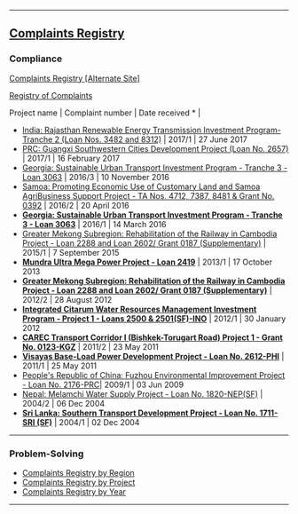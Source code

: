 

---

## [Complaints Registry](http://compliance.adb.org/dir0035p.nsf/alldocs/BDAO-7XGAWN?OpenDocument)

### Compliance

[Complaints Registry [Alternate Site]](http://compliance.adb.org/dir0035p.nsf/alldocs/BDAO-7XGAWN?OpenDocument)

[Registry of Complaints](http://compliance.adb.org/dir0035p.nsf/alldocs/BDAO-7XGAWN?OpenDocument)

Project name	|	Complaint number	|	Date received * 	|
* [India: Rajasthan Renewable Energy Transmission Investment Program- Tranche 2 (Loan Nos. 3482 and 8312)](http://compliance.adb.org/dir0035p.nsf/alldocs/JABM-ANT8VF?OpenDocument) | 2017/1	| 27 June 2017
* [PRC: Guangxi Southwestern Cities Development Project (Loan No. 2657)](http://compliance.adb.org/dir0035p.nsf/alldocs/JABM-AJR3RY?OpenDocument) | 2017/1	|	16 February 2017
* [Georgia: Sustainable Urban Transport Investment Program - Tranche 3 - Loan 3063](http://compliance.adb.org/dir0035p.nsf/alldocs/JABM-AFR657?OpenDocument) | 2016/3	|	10 November 2016
* [Samoa: Promoting Economic Use of Customary Land and Samoa AgriBusiness Support Project - TA Nos. 4712, 7387, 8481 & Grant No. 0392](http://compliance.adb.org/dir0035p.nsf/alldocs/JABM-A983HD?OpenDocument) | 2016/2	|	20 April 2016
* **[Georgia: Sustainable Urban Transport Investment Program - Tranche 3 - Loan 3063](http://compliance.adb.org/dir0035p.nsf/alldocs/JABM-A848U5?OpenDocument)** | 2016/1	|	14 March 2016
* [Greater Mekong Subregion: Rehabilitation of the Railway in Cambodia Project - Loan 2288 and Loan 2602/ Grant 0187 (Supplementary)](http://compliance.adb.org/dir0035p.nsf/alldocs/JABM-A295PQ?OpenDocument)  | 2015/1	|	7 September 2015
* **[Mundra Ultra Mega Power Project - Loan 2419](http://compliance.adb.org/dir0035p.nsf/alldocs/RDIA-9CQ3SS?OpenDocument)** | 2013/1	|	17 October 2013
* **[Greater Mekong Subregion: Rehabilitation of the Railway in Cambodia Project - Loan 2288 and Loan 2602/ Grant 0187 (Supplementary)](http://compliance.adb.org/dir0035p.nsf/alldocs/RDIA-8XT5DA?OpenDocument)**  | 2012/2	|	28 August 2012
* **[Integrated Citarum Water Resources Management Investment Program - Project 1 - Loans 2500 & 2501(SF)-INO](http://compliance.adb.org/dir0035p.nsf/alldocs/JABM-8R46AF?OpenDocument)** | 2012/1	|	30 January 2012
* **[CAREC Transport Corridor I (Bishkek-Torugart Road) Project 1 - Grant No. 0123-KGZ](http://compliance.adb.org/dir0035p.nsf/alldocs/RDIA-8HF7NJ?OpenDocument)**  |	2011/2	|	23 May 2011
* **[Visayas Base-Load Power Development Project - Loan No. 2612-PHI](http://compliance.adb.org/dir0035p.nsf/alldocs/RDIA-8HF6GG?OpenDocument)**  | 2011/1	|	25 May 2011
* [People's Republic of China: Fuzhou Environmental Improvement Project - Loan No. 2176-PRC](http://compliance.adb.org/dir0035p.nsf/alldocs/BDAO-7XVBN9?OpenDocument)| 2009/1	|	03 Jun 2009
* [Nepal: Melamchi Water Supply Project - Loan No. 1820-NEP(SF)](http://compliance.adb.org/dir0035p.nsf/alldocs/BDAO-7XVBQH?OpenDocument) | 2004/2	|	06 Dec 2004
* **[Sri Lanka: Southern Transport Development Project - Loan No. 1711-SRI (SF)](http://compliance.adb.org/dir0035p.nsf/alldocs/BDAO-7XVBSH?OpenDocument)** | 2004/1	|	02 Dec 2004



---

### Problem-Solving

* [Complaints Registry by Region](https://www.adb.org/site/accountability-mechanism/problem-solving-function/complaint-registry-region)
* [Complaints Registry by Project](https://www.adb.org/site/accountability-mechanism/problem-solving-function/complaint-registry-project)
* [Complaints Registry by Year](https://www.adb.org/site/accountability-mechanism/problem-solving-function/complaint-registry-year)

---
